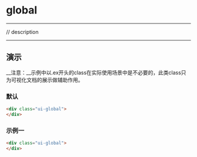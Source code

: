 # global

---

// description

---

## 演示

<link type="text/css" rel="stylesheet" media="screen" href="src/global.css">
<link type="text/css" rel="stylesheet" media="screen" href="src/ex.css">

__注意：__示例中以.ex开头的class在实际使用场景中是不必要的，此类class只为可视化文档的展示做辅助作用。

### 默认

````html
<div class="ui-global">
</div>
````

### 示例一

````html
<div class="ui-global">
</div>
````
